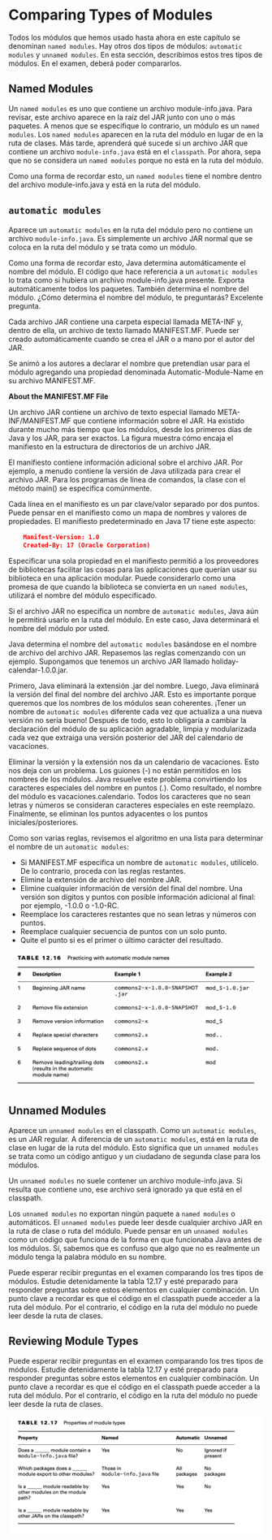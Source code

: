 # Comparing Types of Modules

Todos los módulos que hemos usado hasta ahora en este capítulo se denominan `named modules`. Hay otros dos tipos de módulos: `automatic modules` y `unnamed modules`. En esta sección, describimos estos tres tipos de módulos. En el examen, deberá poder compararlos.

## Named Modules

Un `named modules` es uno que contiene un archivo module-info.java. Para revisar, este archivo aparece en la raíz del JAR junto con uno o más paquetes. A menos que se especifique lo contrario, un módulo es un `named modules`. Los `named modules` aparecen en la ruta del módulo en lugar de en la ruta de clases. Más tarde, aprenderá qué sucede si un archivo JAR que contiene un archivo `module-info.java` está en el `classpath`. Por ahora, sepa que no se considera un `named modules` porque no está en la ruta del módulo.

Como una forma de recordar esto, un `named modules` tiene el nombre dentro del archivo module-info.java y está en la ruta del módulo.

## `automatic modules`

Aparece un `automatic modules` en la ruta del módulo pero no contiene un archivo `module-info.java`. Es simplemente un archivo JAR normal que se coloca en la ruta del módulo y se trata como un módulo.

Como una forma de recordar esto, Java determina automáticamente el nombre del módulo. El código que hace referencia a un `automatic modules` lo trata como si hubiera un archivo module-info.java presente. Exporta automáticamente todos los paquetes. También determina el nombre del módulo. ¿Cómo determina el nombre del módulo, te preguntarás? Excelente pregunta.

Cada archivo JAR contiene una carpeta especial llamada META-INF y, dentro de ella, un archivo de texto llamado MANIFEST.MF. Puede ser creado automáticamente cuando se crea el JAR o a mano por el autor del JAR.

Se animó a los autores a declarar el nombre que pretendían usar para el módulo agregando una propiedad denominada Automatic-Module-Name en su archivo MANIFEST.MF.

**About the MANIFEST.MF File**

Un archivo JAR contiene un archivo de texto especial llamado META-INF/MANIFEST.MF que contiene información sobre el JAR. Ha existido durante mucho más tiempo que los módulos, desde los primeros días de Java y los JAR, para ser exactos. La figura muestra cómo encaja el manifiesto en la estructura de directorios de un archivo JAR.

El manifiesto contiene información adicional sobre el archivo JAR. Por ejemplo, a menudo contiene la versión de Java utilizada para crear el archivo JAR. Para los programas de línea de comandos, la clase con el método main() se especifica comúnmente.

Cada línea en el manifiesto es un par clave/valor separado por dos puntos. Puede pensar en el manifiesto como un mapa de nombres y valores de propiedades. El manifiesto predeterminado en Java 17 tiene este aspecto:

```json
    Manifest-Version: 1.0
    Created-By: 17 (Oracle Corporation)
```

Especificar una sola propiedad en el manifiesto permitió a los proveedores de bibliotecas facilitar las cosas para las aplicaciones que querían usar su biblioteca en una aplicación modular. Puede considerarlo como una promesa de que cuando la biblioteca se convierta en un `named modules`, utilizará el nombre del módulo especificado.

Si el archivo JAR no especifica un nombre de `automatic modules`, Java aún le permitirá usarlo en la ruta del módulo. En este caso, Java determinará el nombre del módulo por usted.

Java determina el nombre del `automatic modules` basándose en el nombre de archivo del archivo JAR. Repasemos las reglas comenzando con un ejemplo. Supongamos que tenemos un archivo JAR llamado holiday-calendar-1.0.0.jar.

Primero, Java eliminará la extensión .jar del nombre. Luego, Java eliminará la versión del final del nombre del archivo JAR. Esto es importante porque queremos que los nombres de los módulos sean coherentes. ¡Tener un nombre de `automatic modules` diferente cada vez que actualiza a una nueva versión no sería bueno! Después de todo, esto lo obligaría a cambiar la declaración del módulo de su aplicación agradable, limpia y modularizada cada vez que extraiga una versión posterior del JAR del calendario de vacaciones.

Eliminar la versión y la extensión nos da un calendario de vacaciones. Esto nos deja con un problema. Los guiones (-) no están permitidos en los nombres de los módulos. Java resuelve este problema convirtiendo los caracteres especiales del nombre en puntos (.). Como resultado, el nombre del módulo es vacaciones.calendario. Todos los caracteres que no sean letras y números se consideran caracteres especiales en este reemplazo. Finalmente, se eliminan los puntos adyacentes o los puntos iniciales/posteriores.

Como son varias reglas, revisemos el algoritmo en una lista para determinar el nombre de un `automatic modules`:

- Si MANIFEST.MF especifica un nombre de `automatic modules`, utilícelo. De lo contrario, proceda con las reglas restantes.
- Elimine la extensión de archivo del nombre JAR.
- Elimine cualquier información de versión del final del nombre. Una versión son dígitos y puntos con posible información adicional al final: por ejemplo, -1.0.0 o -1.0-RC.
- Reemplace los caracteres restantes que no sean letras y números con puntos.
- Reemplace cualquier secuencia de puntos con un solo punto.
- Quite el punto si es el primer o último carácter del resultado.

![](comparingtypesofmodules/Practicing-with-automatic-module-names.png)

## Unnamed Modules

Aparece un `unnamed modules` en el classpath. Como un `automatic modules`, es un JAR regular. A diferencia de un `automatic modules`, está en la ruta de clase en lugar de la ruta del módulo. Esto significa que un `unnamed modules` se trata como un código antiguo y un ciudadano de segunda clase para los módulos.

Un `unnamed modules` no suele contener un archivo module-info.java. Si resulta que contiene uno, ese archivo será ignorado ya que está en el classpath.

Los `unnamed modules` no exportan ningún paquete a `named modules` o automáticos. El `unnamed modules` puede leer desde cualquier archivo JAR en la ruta de clase o ruta del módulo. Puede pensar en un `unnamed modules` como un código que funciona de la forma en que funcionaba Java antes de los módulos. Sí, sabemos que es confuso que algo que no es realmente un módulo tenga la palabra módulo en su nombre.

Puede esperar recibir preguntas en el examen comparando los tres tipos de módulos. Estudie detenidamente la tabla 12.17 y esté preparado para responder preguntas sobre estos elementos en cualquier combinación. Un punto clave a recordar es que el código en el classpath puede acceder a la ruta del módulo. Por el contrario, el código en la ruta del módulo no puede leer desde la ruta de clases.

## Reviewing Module Types

Puede esperar recibir preguntas en el examen comparando los tres tipos de módulos. Estudie detenidamente la tabla 12.17 y esté preparado para responder preguntas sobre estos elementos en cualquier combinación. Un punto clave a recordar es que el código en el classpath puede acceder a la ruta del módulo. Por el contrario, el código en la ruta del módulo no puede leer desde la ruta de clases.



![](comparingtypesofmodules/Properties-of-module-types.png)

